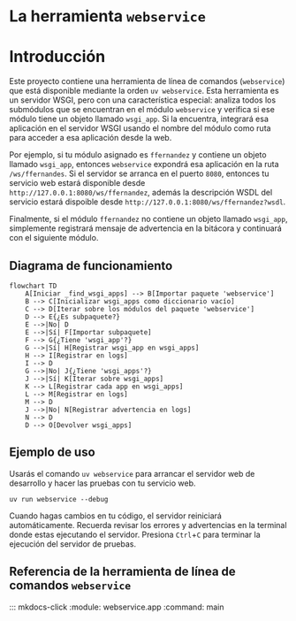# La herramienta `webservice`

# Introducción

Este proyecto contiene una herramienta de línea de comandos (`webservice`) que está disponible mediante la orden `uv webservice`. Esta herramienta es un servidor WSGI, pero con una característica especial: analiza todos los submódulos que se encuentran en el módulo `webservice` y verifica si ese módulo tiene un objeto llamado `wsgi_app`. Si la encuentra, integrará esa aplicación en el servidor WSGI usando el nombre del módulo como ruta para acceder a esa aplicación desde la web.

Por ejemplo, si tu módulo asignado es `ffernandez` y contiene un objeto llamado `wsgi_app`, entonces `webservice` expondrá esa aplicación en la ruta `/ws/ffernandes`. Si el servidor se arranca en el puerto `8080`, entonces tu servicio web estará disponible desde `http://127.0.0.1:8080/ws/ffernandez`, además la descripción WSDL del servicio estará dispoible desde `http://127.0.0.1:8080/ws/ffernandez?wsdl`.

Finalmente, si el módulo `ffernandez` no  contiene un objeto llamado `wsgi_app`, simplemente registrará mensaje de advertencia en la bitácora y continuará con el siguiente módulo.

## Diagrama de funcionamiento


```mermaid
flowchart TD
    A[Iniciar _find_wsgi_apps] --> B[Importar paquete 'webservice']
    B --> C[Inicializar wsgi_apps como diccionario vacío]
    C --> D[Iterar sobre los módulos del paquete 'webservice']
    D --> E{¿Es subpaquete?}
    E -->|No| D
    E -->|Sí| F[Importar subpaquete]
    F --> G{¿Tiene 'wsgi_app'?}
    G -->|Sí| H[Registrar wsgi_app en wsgi_apps]
    H --> I[Registrar en logs]
    I --> D
    G -->|No| J{¿Tiene 'wsgi_apps'?}
    J -->|Sí| K[Iterar sobre wsgi_apps]
    K --> L[Registrar cada app en wsgi_apps]
    L --> M[Registrar en logs]
    M --> D
    J -->|No| N[Registrar advertencia en logs]
    N --> D
    D --> O[Devolver wsgi_apps]
```

## Ejemplo de uso

Usarás el comando `uv webservice` para arrancar el servidor web de desarrollo y
hacer las pruebas con tu servicio web.

```
uv run webservice --debug
```

Cuando hagas cambios en tu código, el servidor reiniciará automáticamente.
Recuerda revisar los errores y advertencias en la terminal donde estas
ejecutando el servidor. Presiona `Ctrl`+`C` para terminar la ejecución del
servidor de pruebas.


## Referencia de la herramienta de línea de comandos `webservice`

::: mkdocs-click
    :module: webservice.app
    :command: main

